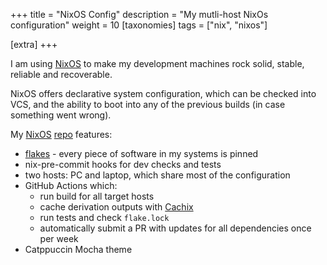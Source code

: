 +++
title = "NixOS Config"
description = "My mutli-host NixOs configuration"
weight = 10
[taxonomies]
tags = ["nix", "nixos"]

[extra]
+++

I am using [NixOS](https://nixos.org/) to make my development machines rock solid, stable, reliable and recoverable. 

NixOS offers declarative system configuration, which can be checked into VCS, and the ability to boot into any of the previous builds (in case something went wrong). 

My [NixOS](https://nixos.org/) [repo](https://github.com/danielgafni/nixos) features:
 - [flakes](https://nixos.wiki/wiki/Flakes) - every piece of software in my systems is pinned 
 - nix-pre-commit hooks for dev checks and tests
 - two hosts: PC and laptop, which share most of the configuration
 - GitHub Actions which:
   * run build for all target hosts  
   * cache derivation outputs with [Cachix](https://app.cachix.org/cache/danielgafni#pull)
   * run tests and check `flake.lock`
   * automatically submit a PR with updates for all dependencies once per week
 - Catppuccin Mocha theme


